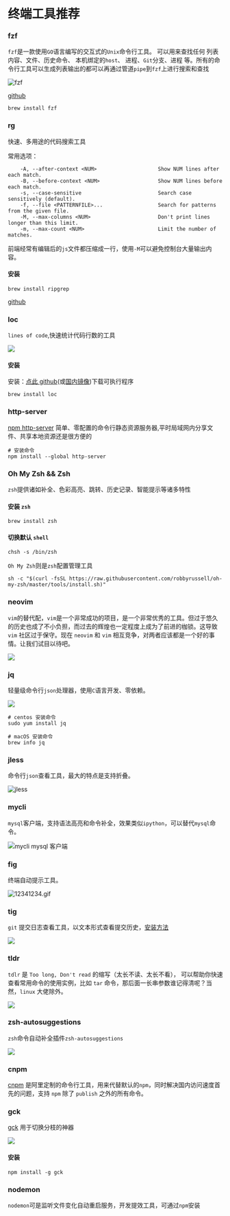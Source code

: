 # 终端工具推荐

### fzf

`fzf`是一款使用`GO`语言编写的交互式的`Unix`命令行工具。
可以用来查找任何 列表内容、文件、历史命令、 本机绑定的`host`、 进程、`Git`分支、进程 等。所有的命令行工具可以生成列表输出的都可以再通过管道`pipe`到`fzf`上进行搜索和查找

![fzf](https://1.z.wiki/images/20220318/85ed7eeda5f8490794630145886067fa.gif)

[github](https://github.com/junegunn/fzf)

```shell
brew install fzf
```


### rg

快速、多用途的代码搜索工具

常用选项：

```
    -A, --after-context <NUM>                    Show NUM lines after each match.
    -B, --before-context <NUM>                   Show NUM lines before each match.
    -s, --case-sensitive                         Search case sensitively (default).
    -f, --file <PATTERNFILE>...                  Search for patterns from the given file.
    -M, --max-columns <NUM>                      Don't print lines longer than this limit.
    -m, --max-count <NUM>                        Limit the number of matches.
```

前端经常有编辑后的`js`文件都压缩成一行，使用`-M`可以避免控制台大量输出内容。

#### 安装

```shell
brew install ripgrep

```

[github](https://github.com/BurntSushi/ripgrep)

### loc

`lines of code`,快速统计代码行数的工具

![](https://1.z.wiki/images/20220318/eb49ea01501344e688d39e31bfe59013.png)


#### 安装

安装：[点此 github](https://github.com/cgag/loc/releases)(或[国内镜像](https://5.z.wiki/autoupload/2022-09-14/62d62f3479a64502ab11fc04dfa746a4.loc-v0.3.4-x86_64-unknown-linux-gnu.tar.gz.zip))下载可执行程序

```shell
brew install loc

```

### http-server

[npm http-server](https://www.npmjs.com/package/http-server)
简单、零配置的命令行静态资源服务器,平时局域网内分享文件、共享本地资源还是很方便的

```shell
# 安装命令
npm install --global http-server
```

### Oh My Zsh && Zsh

`zsh`提供诸如补全、色彩高亮、跳转、历史记录、智能提示等诸多特性

#### 安装 `zsh`
```shell
brew install zsh
```

#### 切换默认 `shell`
```shell
chsh -s /bin/zsh
```

`Oh My Zsh`则是`zsh`配置管理工具

```shell
sh -c "$(curl -fsSL https://raw.githubusercontent.com/robbyrussell/oh-my-zsh/master/tools/install.sh)"
```

### neovim

`vim`的替代配，`vim`是一个非常成功的项目，是一个非常优秀的工具。但过于悠久的历史也成了不小负担，而过去的辉煌也一定程度上成为了前进的枷锁。这导致 `vim` 社区过于保守。现在 `neovim` 和 `vim` 相互竞争，对两者应该都是一个好的事情。让我们试目以待吧。

![](https://1.z.wiki/images/20220318/f6b299ce76f14a36bdb34287bb0b8cc9.png)


### jq

轻量级命令行`json`处理器，使用`C`语言开发、零依赖。

![](https://2.z.wiki/images/20220319/92902799ed1c44e9bca8fa2cbd9fbc73.png)

```shell
# centos 安装命令
sudo yum install jq

# macOS 安装命令
brew info jq
```

### jless

命令行`json`查看工具，最大的特点是支持折叠。

![jless](https://9.z.wiki/autoupload/2022-09-14/a7c95bd5fd0546be85cc5c5f5fa33b81.jless-recording.gif)

### mycli

`mysql`客户端，支持语法高亮和命令补全，效果类似`ipython`，可以替代`mysql`命令。

![mycli mysql 客户端](https://2.z.wiki/images/20220319/8724416f58714a04906308de93607eb8.png)

### fig

终端自动提示工具。

![12341234.gif](https://3.z.wiki/images/20220319/6d94bfddc24a48d08b12b6c51144b3b9.gif)

### tig

`git` 提交日志查看工具，以文本形式查看提交历史，[安装方法](https://jonas.github.io/tig/INSTALL.html)

![](https://3.z.wiki/images/20220327/e04486b038f64aaab1effc3fe4cdd6ad.png)


### tldr

`tdlr` 是 `Too long, Don't read` 的缩写（太长不读、太长不看），
可以帮助你快速查看常用命令的使用实例，比如 `tar` 命令，那后面一长串参数谁记得清呢？当然，`linux` 大佬除外。

![](https://3.z.wiki/images/20220327/6b8f1df8617c4b0b8105c3962fe86819.png)


### zsh-autosuggestions

`zsh`命令自动补全插件`zsh-autosuggestions`

![](https://4.z.wiki/images/20220327/c049aa1a16774e54a99ef7369a860f55.png)


### cnpm

[cnpm](https://npmmirror.com/) 是阿里定制的命令行工具，用来代替默认的`npm`，同时解决国内访问速度首先的问题，支持 `npm` 除了 `publish` 之外的所有命令。

### gck

[gck](https://npmjs.com/package/gck) 用于切换分枝的神器


![](https://9.z.wiki/autoupload/20221124/UgEU.352X762-RPReplay_Final1669303784.gif)

#### 安装

```shell
npm install -g gck
```

### nodemon

`nodemon`可是监听文件变化自动重启服务，开发提效工具，可通过`npm`安装

